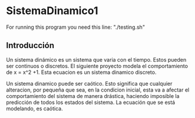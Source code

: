 # SistemaDinamico1

For running this program you need this line: "./testing.sh"

## Introducción

Un sistema dinámico es un sistema que varia con el tiempo. Estos pueden ser continuos o discretos.
El siguiente proyecto modela el comportamiento de x = x^2 +1. Esta ecuacion es un sistema dinamico discreto.

Un sistema dinamico puede ser caótico. Esto significa que cualquier alteracion, por pequeña que sea, en la
condicion inicial, esta va a afectar el comportamiento del sistema de manera drástica, haciendo imposible
la predicción de todos los estados del sistema. La ecuación que se está modelando, es caótica.
